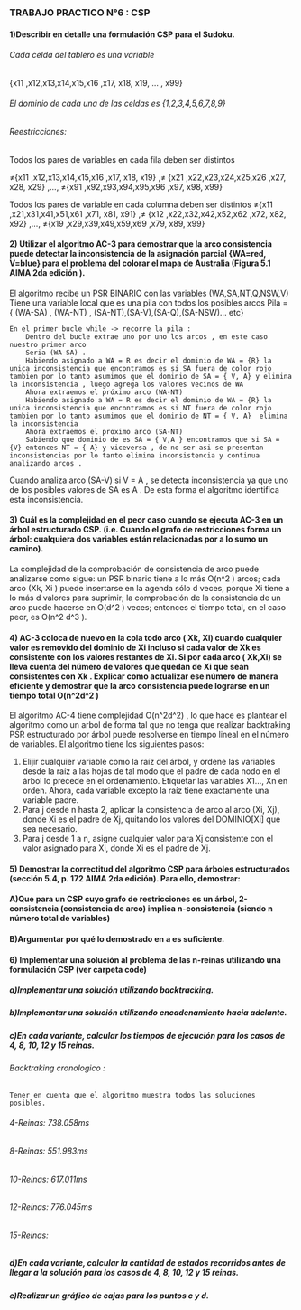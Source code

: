 ### TRABAJO PRACTICO N°6 : CSP

#### 1)Describir en detalle una formulación CSP para el Sudoku.

###### Cada celda del tablero es una variable
{x11  ,x12,x13,x14,x15,x16 ,x17, x18, x19, … , x99}   

###### El dominio de cada una de las celdas es {1,2,3,4,5,6,7,8,9}

###### Reestricciones:

Todos los pares de variables en cada fila deben ser distintos

 ≠{x11  ,x12,x13,x14,x15,x16 ,x17, x18, x19} ,≠ {x21  ,x22,x23,x24,x25,x26 ,x27, x28, x29} ,..., ≠{x91  ,x92,x93,x94,x95,x96 ,x97, x98, x99}

Todos los pares de variable en cada columna deben ser distintos
≠{x11  ,x21,x31,x41,x51,x61 ,x71, x81, x91} ,≠ {x12  ,x22,x32,x42,x52,x62 ,x72, x82, x92} ,..., ≠{x19  ,x29,x39,x49,x59,x69 ,x79, x89, x99}

#### 2) Utilizar el algoritmo AC-3 para demostrar que la arco consistencia puede detectar la inconsistencia de la asignación parcial {WA=red, V=blue} para el problema del colorar el mapa de Australia (Figura 5.1 AIMA 2da edición ).

  El algoritmo recibe un PSR BINARIO con las variables (WA,SA,NT,Q,NSW,V)
	Tiene una variable local que es una pila con todos los posibles arcos 
	Pila = { (WA-SA) , (WA-NT) , (SA-NT),(SA-V),(SA-Q),(SA-NSW)... etc}
	
	En el primer bucle while -> recorre la pila :
		Dentro del bucle extrae uno por uno los arcos , en este caso nuestro primer arco 	
		Seria (WA-SA) . 
		Habiendo asignado a WA = R es decir el dominio de WA = {R} la unica inconsistencia que encontramos es si SA fuera de color rojo tambien por lo tanto asumimos que el dominio de SA = { V, A} y elimina la inconsistencia , luego agrega los valores Vecinos de WA
		Ahora extraemos el próximo arco (WA-NT) 
		Habiendo asignado a WA = R es decir el dominio de WA = {R} la unica inconsistencia que encontramos es si NT fuera de color rojo tambien por lo tanto asumimos que el dominio de NT = { V, A}  elimina la inconsistencia 
		Ahora extraemos el proximo arco (SA-NT)
		Sabiendo que dominio de es SA = { V,A } encontramos que si SA = {V} entonces NT = { A} y viceversa , de no ser asi se presentan inconsistencias por lo tanto elimina inconsistencia y continua analizando arcos . 
Cuando analiza arco (SA-V) si V = A , se detecta inconsistencia ya que uno de los posibles valores de  SA es A . De esta forma el algoritmo identifica esta inconsistencia.

#### 3) Cuál es la complejidad en el peor caso cuando se ejecuta AC-3 en un árbol estructurado CSP. (i.e. Cuando el grafo de restricciones forma un árbol: cualquiera dos variables están relacionadas por a lo sumo un camino).

La complejidad de la comprobación de consistencia de arco puede analizarse como sigue: un PSR binario tiene a lo más O(n^2 ) arcos; cada arco (Xk, Xi ) puede insertarse en la agenda sólo d veces, porque Xi tiene a lo más d valores para suprimir; la comprobación de la consistencia de un arco puede hacerse en O(d^2 ) veces; entonces el tiempo total, en el caso peor, es O(n^2 d^3 ).


#### 4) AC-3 coloca de nuevo en la cola todo arco ( Xk, Xi) cuando cualquier valor es removido del dominio de Xi incluso si cada valor de Xk es consistente con los valores restantes de Xi. Si por cada arco ( Xk,Xi) se lleva cuenta del número de valores que quedan de Xi que sean consistentes con Xk . Explicar como actualizar ese número de manera eficiente y demostrar que la arco consistencia puede lograrse en un tiempo total O(n^2d^2 )
El algoritmo AC-4 tiene complejidad O(n^2d^2) , lo que hace es plantear el algoritmo como un arbol de forma tal que no tenga que realizar backtraking
PSR estructurado por árbol puede resolverse en tiempo lineal en el número de variables. El algoritmo tiene los siguientes pasos:
1. Elijir cualquier variable como la raíz del árbol, y ordene las variables desde la raíz a las hojas de tal modo que el padre de cada nodo en el árbol lo precede
en el ordenamiento. Etiquetar las variables X1…, Xn en orden. Ahora, cada variable excepto la raíz tiene exactamente una variable padre.
2. Para j desde n hasta 2, aplicar la consistencia de arco al arco (Xi, Xj), donde Xi es el padre de Xj, quitando los valores del DOMINIO[Xi] que sea necesario.
3. Para j desde 1 a n, asigne cualquier valor para Xj consistente con el valor asignado para Xi, donde Xi es el padre de Xj.

#### 5) Demostrar la correctitud del algoritmo CSP para  árboles estructurados (sección 5.4, p. 172 AIMA 2da edición). Para ello, demostrar: 
#### A)Que para un CSP cuyo grafo de restricciones es un árbol, 2-consistencia (consistencia de arco) implica n-consistencia (siendo n número total de variables)
#### B)Argumentar por qué lo demostrado en a es suficiente. 

#### 6) Implementar una solución al problema de las n-reinas utilizando una formulación CSP (ver carpeta code)

##### a)Implementar una solución utilizando backtracking. 
##### b)Implementar una solución utilizando encadenamiento hacia adelante.
##### c)En cada variante, calcular los tiempos de ejecución para los casos de 4, 8, 10, 12 y 15 reinas.

######  Backtraking cronologico :
	Tener en cuenta que el algoritmo muestra todos las soluciones posibles.
######  4-Reinas: 738.058ms
######  8-Reinas: 551.983ms
######  10-Reinas: 617.011ms
######  12-Reinas: 776.045ms
######  15-Reinas:


          
##### d)En cada variante, calcular la cantidad de estados recorridos antes de llegar a la solución para los casos de 4, 8, 10, 12 y 15 reinas.
##### e)Realizar un gráfico de cajas para los puntos c y d.


